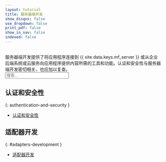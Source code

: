 ```yaml
---
layout: tutorial
title: 服务器端开发
show_disqus: false
use_dropdown: false
print_pdf: false
show_in_nav: false
indexed: false
---
```

<!-- NLS_CHARSET=UTF-8 -->
<br>
服务器端开发提供了将应用程序连接到 {{ site.data.keys.mf_server }} 或从企业后端系统或云服务向应用程序提供内容所需的工具和功能。认证和安全性与服务器端开发密切相关，也应加以复查。


<form role="search"  aria-label="Inline search field" action="{{site.baseurl}}/search/" method="get">
    <div class="input-group add-on">
        <input style="width: 206px" id="search-input" type="text" aria-label="search field" class="form-control" placeholder="搜索..." name="q">
    </div>
</form>

## 认证和安全性
{: authentication-and-security }
* [认证和安全性](../authentication-and-security/)

## 适配器开发
{: #adapters-development }
* [适配器开发](../adapters/)
